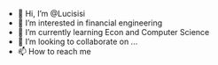 - 👋 Hi, I’m @Lucisisi
- 👀 I’m interested in financial engineering
- 🌱 I’m currently learning Econ and Computer Science 
- 💞️ I’m looking to collaborate on ...
- 📫 How to reach me 

<!---
Lucisisi/Lucisisi is a ✨ special ✨ repository because its `README.md` (this file) appears on your GitHub profile.
You can click the Preview link to take a look at your changes.
--->
